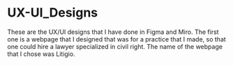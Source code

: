 # UX-UI_Designs
These are the UX/UI designs that I have done in Figma and Miro.
The first one is a webpage that I designed that was for a practice that I made, so that one could
hire a lawyer specialized in civil right. The name of the webpage that I chose was Litigio.
